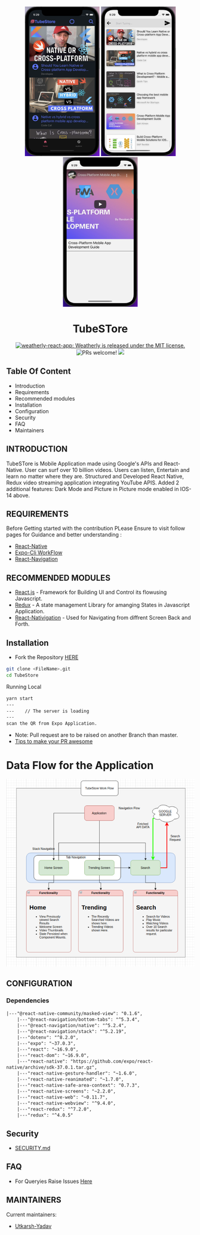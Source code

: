 <p align="center">
     <img alt="React" height="400" width="200" src="https://github.com/Uyadav207/TubeStore/blob/master/Images/Screenshot%202021-11-27%20at%205.29.57%20PM.png?raw=true"/>
    <img alt="React" height="400" width="200" src="https://github.com/Uyadav207/TubeStore/blob/master/Images/Screenshot%202021-11-27%20at%205.30.22%20PM.png?raw=true"/>
    <img alt="React" height="400" width="200" src="https://github.com/Uyadav207/TubeStore/blob/master/Images/Screenshot%202021-11-27%20at%205.30.40%20PM.png?raw=true"/>
</p>
<h1 align="center">
  TubeSTore
</h1>

<p align="center">
  <a href="https://github.com/Uyadav207/TubeStore/blob/master/LICENSE">
    <img src="https://img.shields.io/badge/license-MIT-blue.svg" alt="weatherly-react-app: Weatherly is released under the MIT license." />
  </a>
  <img src="https://img.shields.io/badge/PRs-welcome-brightgreen.svg" alt="PRs welcome!" />
  <img src="https://img.shields.io/github/followers/Uyadav207?label=Follow&style=social"/>
</p>

Table Of Content
---------------------

 * Introduction
 * Requirements
 * Recommended modules
 * Installation
 * Configuration
 * Security
 * FAQ
 * Maintainers
 
INTRODUCTION
------------

TubeSTore is Mobile Application made using Google's APIs and React-Native. User can surf over 10 billion videos. Users can listen, Entertain and learn no matter where they are. Structured and Developed React Native, Redux video streaming application integrating YouTube APIS. Added 2 additional features: Dark Mode and Picture in Picture mode enabled in IOS-14 above.
   
REQUIREMENTS
------------
Before Getting started with the contribution PLease Ensure to visit follow pages for Guidance and better understanding :

- [React-Native](https://reactnative.dev/)
- [Expo-Cli WorkFlow](https://docs.expo.io/workflow/expo-cli/)
- [React-Navigation](https://reactnavigation.org/docs/getting-started) 

RECOMMENDED MODULES
-------------------

 * [React.js](https://reactjs.org) - Framework for Building UI and Control its flowusing Javascript.
 * [Redux](https://redux.js.org/) - A state management Library for amanging States in Javascript Application.
 * [React-Nativigation](https://reactnavigation.org/) - Used for Navigating from diffrent Screen Back and Forth.
   
Installation
------------

- Fork the Repository [HERE](https://github.com/Uyadav207/TubeStore)

```bash
git clone <FileName>.git 
cd TubeStore
```
Running Local

```bash
yarn start
---
---    // The server is loading
---
scan the QR from Expo Application.
```

- Note: Pull request are to be raised on another Branch than master.
- [Tips to make your PR awesome](https://github.community/t/best-practices-for-pull-requests/10195)
   
# Data Flow for the Application

![Alt](https://github.com/Uyadav207/TubeStore/blob/master/Images/Untitled%20Diagram.png?raw=true)

CONFIGURATION
-------------
### Dependencies

```
|---"@react-native-community/masked-view": "0.1.6",
    |---"@react-navigation/bottom-tabs": "^5.3.4",
    |---"@react-navigation/native": "^5.2.4",
    |---"@react-navigation/stack": "^5.2.19",
    |---"dotenv": "^8.2.0",
    |---"expo": "~37.0.3",
    |---"react": "~16.9.0",
    |---"react-dom": "~16.9.0",
    |---"react-native": "https://github.com/expo/react-native/archive/sdk-37.0.1.tar.gz",
    |---"react-native-gesture-handler": "~1.6.0",
    |---"react-native-reanimated": "~1.7.0",
    |---"react-native-safe-area-context": "0.7.3",
    |---"react-native-screens": "~2.2.0",
    |---"react-native-web": "~0.11.7",
    |---"react-native-webview": "^9.4.0",
    |---"react-redux": "^7.2.0",
    |---"redux": "^4.0.5"
```

Security
---------

- [SECURITY.md](https://github.com/Uyadav207/TubeStore/blob/master/SECURITY.md) 

FAQ
---

- For Queryies Raise Issues [Here](https://github.com/Uyadav207/TubeStore/issues)
   
   
MAINTAINERS
-----------

Current maintainers:

 * [Utkarsh-Yadav](https://github.com/Uyadav207)
